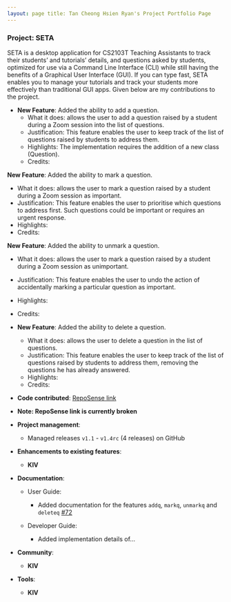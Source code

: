 ```yaml
---
layout: page title: Tan Cheong Hsien Ryan's Project Portfolio Page
---
```


### Project: SETA

SETA is a desktop application for CS2103T Teaching Assistants to track their students’ and tutorials’ details, and
questions asked by students, optimized for use via a Command Line Interface (CLI) while still having the benefits of a
Graphical User Interface (GUI). If you can type fast, SETA enables you to manage your tutorials and track your students
more effectively than traditional GUI apps. Given below are my contributions to the project.

* **New Feature**: Added the ability to add a question.
    * What it does: allows the user to add a question raised by a student during a Zoom session into the list of
      questions.
    * Justification: This feature enables the user to keep track of the list of questions raised by students to address
      them.
    * Highlights: The implementation requires the addition of a new class (Question).
    * Credits:

**New Feature**: Added the ability to mark a question.

* What it does: allows the user to mark a question raised by a student during a Zoom session as important.
* Justification: This feature enables the user to prioritise which questions to address first. Such questions could be
  important or requires an urgent response.
* Highlights:
* Credits:

**New Feature**: Added the ability to unmark a question.

* What it does: allows the user to mark a question raised by a student during a Zoom session as unimportant.
* Justification: This feature enables the user to undo the action of accidentally marking a particular question as
  important.
* Highlights:
* Credits:


* **New Feature**: Added the ability to delete a question.
    * What it does: allows the user to delete a question in the list of questions.
    * Justification: This feature enables the user to keep track of the list of questions raised by students to address
      them, removing the questions he has already answered.
    * Highlights:
    * Credits:


* **Code
  contributed**: [RepoSense link](https://nus-cs2103-ay2223s1.github.io/tp-dashboard/?search=ketamethane&breakdown=true)

* **Note: RepoSense link is currently broken**

* **Project management**:
    * Managed releases `v1.1` - `v1.4rc` (4 releases) on GitHub

* **Enhancements to existing features**:
    * **KIV**
* **Documentation**:
    * User Guide:
        * Added documentation for the features `addq`, `markq`, `unmarkq` and `deleteq` [\#72]()

    * Developer Guide:
        * Added implementation details of...

* **Community**:
    * **KIV**
* **Tools**:
    * **KIV**
